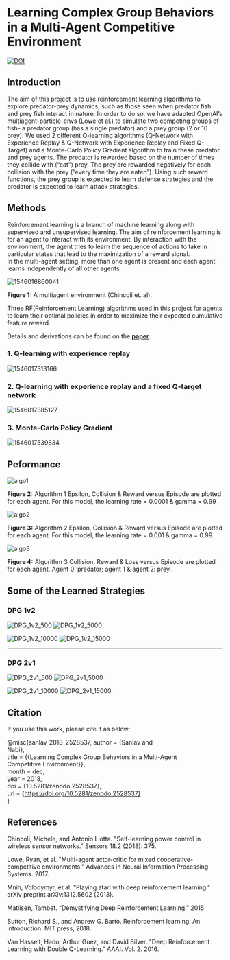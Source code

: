 # Learning Complex Group Behaviors in a Multi-Agent Competitive Environment 
[![DOI](https://zenodo.org/badge/DOI/10.5281/zenodo.2528537.svg)](https://doi.org/10.5281/zenodo.2528537)

## Introduction

The aim of this project is to use reinforcement learning algorithms to explore predator-prey
dynamics, such as those seen when predator fish and prey fish interact in nature. In order to do so,
we have adapted OpenAI’s multiagent-particle-envs (Lowe et al.) to simulate two competing groups
of fish- a predator group (has a single predator) and a prey group (2 or 10 prey). We used 2 different
Q-learning algorithms (Q-Network with Experience Replay & Q-Network with Experience Replay and
Fixed Q-Target) and a Monte-Carlo Policy Gradient algorithm to train these predator and prey agents.
The predator is rewarded based on the number of times they collide with (“eat”) prey. The prey are
rewarded negatively for each collision with the prey (“every time they are eaten”). Using such reward
functions, the prey group is expected to learn defense strategies and the predator is expected to learn
attack strategies.

## Methods

Reinforcement learning is a branch of machine learning along with supervised and unsupervised
learning. The aim of reinforcement learning is for an agent to interact with its environment. By
interaction with the environment, the agent tries to learn the sequence of actions to take in particular
states that lead to the maximization of a reward signal.  
In the multi-agent setting, more than one agent is present and each agent learns independently of all
other agents.

![1546016860041](assets/1546016860041.png)

  **Figure 1:** A multiagent environment (Chincoli et. al).

Three RF(Reinforcement Learning) algorithms used in this project for agents to learn their optimal policies in order to maximize their expected cumulative feature reward.  

Details and derivations can be found on the **[paper](paper/Swarm.pdf)**.

### 1. Q-learning with experience replay

![1546017313166](assets/1546017313166.png)

### 2. Q-learning with experience replay and a fixed Q-target network

![1546017385127](assets/1546017385127.png)

### 3. Monte-Carlo Policy Gradient

![1546017539834](assets/1546017539834.png)

## Peformance

![algo1](assets/algo1.jpg)

  **Figure 2:** Algorithm 1 Epsilon, Collision & Reward versus Episode are plotted for each agent. For this model, the learning rate = 0.0001 & gamma = 0.99

![algo2](assets/algo2.jpg)

  **Figure 3:** Algorithm 2 Epsilon, Collision & Reward versus Episode are plotted for each agent. For this model, the learning rate = 0.001 & gamma = 0.99

![algo3](assets/algo3.jpg)

  **Figure 4:** Algorithm 3 Collision, Reward & Loss versus Episode are plotted for each agent. Agent 0: predator; agent 1 & agent 2: prey.

## Some of the Learned Strategies

### DPG 1v2

![DPG_1v2_500](assets/DPG_1v2_500-1546023733929.gif) ![DPG_1v2_5000](assets/DPG_1v2_5000.gif)

![DPG_1v2_10000](assets/DPG_1v2_10000-1546023904471.gif) ![DPG_1v2_15000](assets/DPG_1v2_15000-1546024468757.gif)

---

### DPG 2v1

![DPG_2v1_500](assets/DPG_2v1_500.gif) ![DPG_2v1_5000](assets/DPG_2v1_5000.gif)

![DPG_2v1_10000](assets/DPG_2v1_10000.gif) ![DPG_2v1_15000](assets/DPG_2v1_15000.gif)

## Citation

If you use this work, please cite it as below:

@misc{sanlav_2018_2528537, 
  author       = {Sanlav and  
                  Nabi},  
  title        = {{Learning Complex Group Behaviors in a Multi-Agent  
                   Competitive Environment}},  
  month        = dec,  
  year         = 2018,  
  doi          = {10.5281/zenodo.2528537},  
  url          = {https://doi.org/10.5281/zenodo.2528537}  
}


## References

Chincoli, Michele, and Antonio Liotta. "Self-learning power control in wireless sensor networks."
Sensors 18.2 (2018): 375.  

Lowe, Ryan, et al. "Multi-agent actor-critic for mixed cooperative-competitive
environments." Advances in Neural Information Processing Systems. 2017.  

Mnih, Volodymyr, et al. "Playing atari with deep reinforcement learning." arXiv preprint
arXiv:1312.5602 (2013).  

Matiisen, Tambet. “Demystifying Deep Reinforcement Learning.” 2015  

Sutton, Richard S., and Andrew G. Barto. Reinforcement learning: An
introduction. MIT press, 2018.  

Van Hasselt, Hado, Arthur Guez, and David Silver. "Deep Reinforcement Learning with Double
Q-Learning." AAAI. Vol. 2. 2016.
